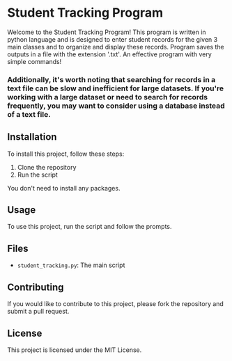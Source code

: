 # Student Tracking Program

Welcome to the Student Tracking Program! This program is written in python language and is designed to enter student records for the given 3 main classes and to organize and display these records. Program saves the outputs in a file with the extension '.txt'. An effective program with very simple commands!

###  Additionally, it's worth noting that searching for records in a text file can be slow and inefficient for large datasets. If you're working with a large dataset or need to search for records frequently, you may want to consider using a database instead of a text file.


## Installation

To install this project, follow these steps:

1. Clone the repository
2. Run the script

You don't need to install any packages.

## Usage

To use this project, run the script and follow the prompts.

## Files

- `student_tracking.py`: The main script

## Contributing

If you would like to contribute to this project, please fork the repository and submit a pull request.

## License

This project is licensed under the MIT License.

